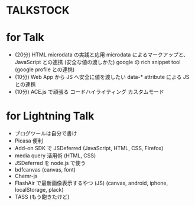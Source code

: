TALKSTOCK
=========

for Talk
========

 * (20分) HTML microdata の実践と応用
   microdata によるマークアップと、JavaScript との連携 (安全な値の渡しかた)
   google の rich snippet tool (google profile との連携)
 * (10分) Web App から JS へ安全に値を渡したい
   data-* attribute による JS との連携
 * (10分) ACE.js で頑張る
   コードハイライティング
   カスタムモード

for Lightning Talk
==================

 * ブログツールは自分で書け
 * Picasa 便利
 * Add-on SDK で JSDeferred (JavaScript, HTML, CSS, Firefox)
 * media query 活用術 (HTML, CSS)
 * JSDeferred を node.js で使う
 * bdfcanvas
   (canvas, font)
 * Chemr-js
 * FlashAir で最新画像表示するやつ (JS)
   (canvas, android, iphone, localStorage, plack)
 * TASS (もう飽きたけど)


